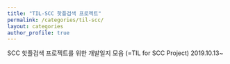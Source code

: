 ```yaml
---
title: "TIL-SCC 핫플검색 프로젝트"
permalink: /categories/til-scc/
layout: categories
author_profile: true
---
```

SCC 핫플검색 프로젝트를 위한 개발일지 모음 (=TIL for SCC Project)
2019.10.13~